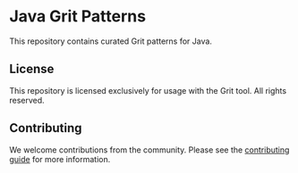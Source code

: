 # Java Grit Patterns

This repository contains curated Grit patterns for Java.

## License

This repository is licensed exclusively for usage with the Grit tool.
All rights reserved.

## Contributing

We welcome contributions from the community. Please see the [contributing guide](CONTRIBUTING.md) for more information.
